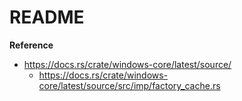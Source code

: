 # README

**Reference**

- https://docs.rs/crate/windows-core/latest/source/
    - https://docs.rs/crate/windows-core/latest/source/src/imp/factory_cache.rs
